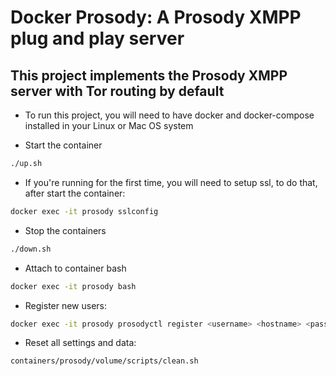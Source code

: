 # Docker Prosody: A Prosody XMPP plug and play server
## This project implements the Prosody XMPP server with Tor routing by default


* To run this project, you will need to have docker and docker-compose installed in your Linux or Mac OS system

* Start the container

```bash
./up.sh
```

* If you're running for the first time, you will need to setup ssl, to do that, after start the container:

```bash
docker exec -it prosody sslconfig
```

* Stop the containers
```bash
./down.sh
```

* Attach to container bash
```bash
docker exec -it prosody bash
```

* Register new users:

```bash
docker exec -it prosody prosodyctl register <username> <hostname> <password>
```

* Reset all settings and data:

```bash
containers/prosody/volume/scripts/clean.sh
```